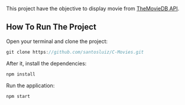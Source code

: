 This project have the objective to display movie from [TheMovieDB API](https://www.themoviedb.org/documentation/api).


## How To Run The Project

Open your terminal and clone the project:

```jsx
git clone https://github.com/santosluiz/C-Movies.git
```

After it, install the dependencies:
```jsx
npm install
```

Run the application:
```jsx
npm start
```